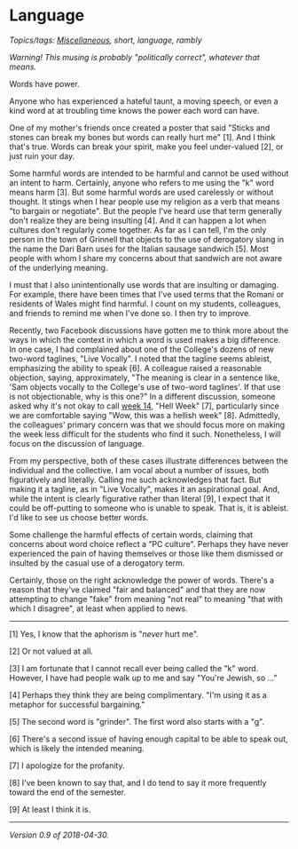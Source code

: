 Language
========

*Topics/tags: [Miscellaneous](index-misc), short, language, rambly*

*Warning!  This musing is probably "politically correct", whatever
that means.*

Words have power.

Anyone who has experienced a hateful taunt, a moving speech, or even
a kind word at at troubling time knows the power each word can have.

One of my mother's friends once created a poster that said "Sticks and
stones can break my bones but words can really hurt me" [1]. And I think
that's true.  Words can break your spirit, make you feel under-valued
[2], or just ruin your day.

Some harmful words are intended to be harmful and cannot be used without
an intent to harm.  Certainly, anyone who refers to me using the "k"
word means harm [3].  But some harmful words are used carelessly or
without thought.  It stings when I hear people use my religion as a
verb that means "to bargain or negotiate".  But the people I've heard
use that term generally don't realize they are being insulting [4].
And it can happen a lot when cultures don't regularly come together.
As far as I can tell, I'm the only person in the town of Grinnell that
objects to the use of derogatory slang in the name the Dari Barn uses
for the Italian sausage sandwich [5].  Most people with whom I share my
concerns about that sandwich are not aware of the underlying meaning.

I must that I also unintentionally use words that are insulting or
damaging.  For example, there have been times that I've used terms
that the Romani or residents of Wales might find harmful.  I count on
my students, colleagues, and friends to remind me when I've done so.
I then try to improve.

Recently, two Facebook discussions have gotten me to think more about the
ways in which the context in which a word is used makes a big difference.
In one case, I had complained about one of the College's dozens of new
two-word taglines, "Live Vocally".  I noted that the tagline seems ableist,
emphasizing the ability to speak [6].  A colleague raised a reasonable
objection, saying, approximately, "The meaning is clear in a sentence
like, 'Sam objects vocally to the College's use of two-word taglines'. If
that use is not objectionable, why is this one?"  In a different discussion,
someone asked why it's not okay to call [week 14](naming-week-14), "Hell 
Week" [7], particularly since we are comfortable saying "Wow, this was a
hellish week" [8].  Admittedly, the colleagues' primary concern was that we
should focus more on making the week less difficult for the students who
find it such.  Nonetheless, I will focus on the discussion of language.

From my perspective, both of these cases illustrate differences between
the individual and the collective.  I am vocal about a number of issues,
both figuratively and literally.  Calling me such acknowledges that fact.
But making it a tagline, as in "Live Vocally", makes it an aspirational
goal.  And, while the intent is clearly figurative rather than literal
[9], I expect that it could be off-putting to someone who is unable to
speak.  That is, it is ableist.  I'd like to see us choose better words.

Some challenge the harmful effects of certain words, claiming that
concerns about word choice reflect a "PC culture".  Perhaps they have
never experienced the pain of having themselves or those like them
dismissed or insulted by the casual use of a derogatory term.

Certainly, those on the right acknowledge the power of words.  There's
a reason that they've claimed "fair and balanced" and that they are
now attempting to change "fake" from meaning "not real" to meaning
"that with which I disagree", at least when applied to news.

---

[1] Yes, I know that the aphorism is "*never* hurt me".

[2] Or not valued at all.

[3] I am fortunate that I cannot recall ever being called the "k" word.
However, I have had people walk up to me and say "You're Jewish, so ..."

[4] Perhaps they think they are being complimentary.  "I'm using it as
a metaphor for successful bargaining."

[5] The second word is "grinder".  The first word also starts with a "g".

[6] There's a second issue of having enough capital to be able to speak
out, which is likely the intended meaning.

[7] I apologize for the profanity.

[8] I've been known to say that, and I do tend to say it more frequently
toward the end of the semester.

[9] At least I think it is.

---

*Version 0.9 of 2018-04-30.*
